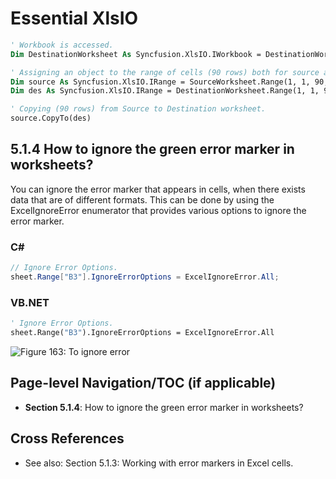 <!--
source: image
domain: syncfusion-sdk
task: pdf-ocr-to-markdown
language: en
source_filename: page_425.jpeg
document_name: XlsIO
page_number: 425
page_id: XlsIO#page_425
product: Syncfusion Winforms
version: 11.4.0.26
timestamp: 2025-08-09T11:17:47Z
fidelity: lossless
-->

# Essential XlsIO

```vb
' Workbook is accessed.
Dim DestinationWorksheet As Syncfusion.XlsIO.IWorkbook = DestinationWorkbook.Worksheets(0)

' Assigning an object to the range of cells (90 rows) both for source and destination.
Dim source As Syncfusion.XlsIO.IRange = SourceWorksheet.Range(1, 1, 90, 100)
Dim des As Syncfusion.XlsIO.IRange = DestinationWorksheet.Range(1, 1, 90, 100)

' Copying (90 rows) from Source to Destination worksheet.
source.CopyTo(des)
```

## 5.1.4 How to ignore the green error marker in worksheets?

You can ignore the error marker that appears in cells, when there exists data that are of different formats. This can be done by using the ExcelIgnoreError enumerator that provides various options to ignore the error marker.

### C#

```csharp
// Ignore Error Options.
sheet.Range["B3"].IgnoreErrorOptions = ExcelIgnoreError.All;
```

### VB.NET

```vb
' Ignore Error Options.
sheet.Range("B3").IgnoreErrorOptions = ExcelIgnoreError.All
```

![Figure 163: To ignore error](attachment:Figure_163_Ignore_Error.png)

## Page-level Navigation/TOC (if applicable)
- **Section 5.1.4**: How to ignore the green error marker in worksheets?

## Cross References
- See also: Section 5.1.3: Working with error markers in Excel cells.

<!-- tags: [XlsIO, error markers, ExcelIgnoreError, C#, VB.NET, green error marker, Syncfusion Winforms, 11.4.0.26] keywords: [ignoring error markers, error checking options, workbook copy, cell range, ExcelIgnoreError, error marker, green error marker, source and destination worksheets] -->